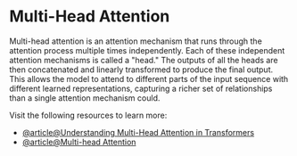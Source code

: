 # Multi-Head Attention

Multi-head attention is an attention mechanism that runs through the attention process multiple times independently. Each of these independent attention mechanisms is called a "head." The outputs of all the heads are then concatenated and linearly transformed to produce the final output. This allows the model to attend to different parts of the input sequence with different learned representations, capturing a richer set of relationships than a single attention mechanism could.

Visit the following resources to learn more:

- [@article@Understanding Multi-Head Attention in Transformers](https://www.datacamp.com/es/tutorial/multi-head-attention-transformers)
- [@article@Multi-head Attention](https://d2l.ai/chapter_attention-mechanisms-and-transformers/multihead-attention.html)